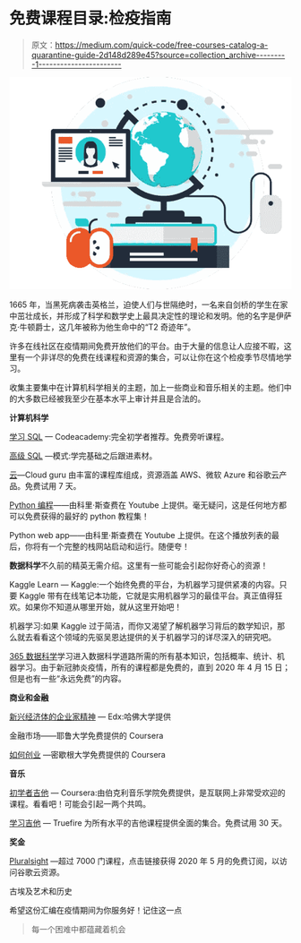 # 免费课程目录:检疫指南

> 原文：<https://medium.com/quick-code/free-courses-catalog-a-quarantine-guide-2d148d289e45?source=collection_archive---------1----------------------->

![](img/82311299af0d6cdd49aa6a91e06e72aa.png)

1665 年，当黑死病袭击英格兰，迫使人们与世隔绝时，一名来自剑桥的学生在家中茁壮成长，并形成了科学和数学史上最具决定性的理论和发明。他的名字是伊萨克·牛顿爵士，这几年被称为他生命中的“T2 奇迹年”。

许多在线社区在疫情期间免费开放他们的平台。由于大量的信息让人应接不暇，这里有一个非详尽的免费在线课程和资源的集合，可以让你在这个检疫季节尽情地学习。

收集主要集中在计算机科学相关的主题，加上一些商业和音乐相关的主题。他们中的大多数已经被我至少在基本水平上审计并且是合法的。

**计算机科学**

[学习 SQL](https://www.codecademy.com/learn/learn-sql) — Codeacademy:完全初学者推荐。免费旁听课程。

[高级 SQL](https://mode.com/sql-tutorial/sql-data-types/) —模式:学完基础之后跟进素材。

[云](https://acloud.guru/courses)—Cloud guru 由丰富的课程库组成，资源涵盖 AWS、微软 Azure 和谷歌云产品。免费试用 7 天。

[Python 编程](https://www.youtube.com/playlist?list=PL-osiE80TeTt2d9bfVyTiXJA-UTHn6WwU)——由科里·斯查费在 Youtube 上提供。毫无疑问，这是任何地方都可以免费获得的最好的 python 教程集！

Python web app——由科里·斯查费在 Youtube 上提供。在这个播放列表的最后，你将有一个完整的栈网站启动和运行。随便夸！

**数据科学**不久前的精英无需介绍。这里有一些可能会引起你好奇心的资源！

Kaggle Learn — Kaggle:一个始终免费的平台，为机器学习提供紧凑的内容。只要 Kaggle 带有在线笔记本功能，它就是实用机器学习的最佳平台。真正值得狂欢。如果你不知道从哪里开始，就从这里开始吧！

机器学习:如果 Kaggle 过于简洁，而你又渴望了解机器学习背后的数学知识，那么就去看看这个领域的先驱吴恩达提供的关于机器学习的详尽深入的研究吧。

[365 数据科学](https://365datascience.com/)学习进入数据科学道路所需的所有基本知识，包括概率、统计、机器学习。由于新冠肺炎疫情，所有的课程都是免费的，直到 2020 年 4 月 15 日；但是也有一些“永远免费”的内容。

**商业和金融**

[新兴经济体的企业家精神](https://online-learning.harvard.edu/course/entrepreneurship-in-emerging-economies?delta=0) — Edx:哈佛大学提供

金融市场——耶鲁大学免费提供的 Coursera

[如何创业](https://www.coursera.org/specializations/start-your-own-business) —密歇根大学免费提供的 Coursera

**音乐**

[初学者吉他](https://www.coursera.org/learn/guitar) — Coursera:由伯克利音乐学院免费提供，是互联网上非常受欢迎的课程。看看吧！可能会引起一两个共鸣。

[学习吉他](https://truefire.com/) — Truefire 为所有水平的吉他课程提供全面的集合。免费试用 30 天。

**奖金**

[Pluralsight](https://cloud.google.com/blog/topics/training-certifications/expanding-at-home-learning) —超过 7000 门课程，点击链接获得 2020 年 5 月的免费订阅，以访问谷歌云资源。

古埃及艺术和历史

希望这份汇编在疫情期间为你服务好！记住这一点

> 每一个困难中都蕴藏着机会